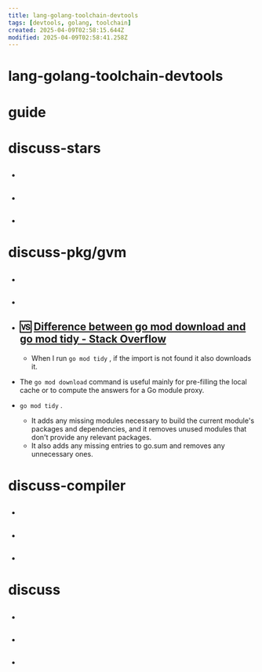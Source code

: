 ```yaml
---
title: lang-golang-toolchain-devtools
tags: [devtools, golang, toolchain]
created: 2025-04-09T02:58:15.644Z
modified: 2025-04-09T02:58:41.258Z
---
```


# lang-golang-toolchain-devtools

# guide

# discuss-stars
- ## 

- ## 

- ## 
# discuss-pkg/gvm
- ## 

- ## 

- ## 🆚 [Difference between go mod download and go mod tidy - Stack Overflow](https://stackoverflow.com/questions/71495619/difference-between-go-mod-download-and-go-mod-tidy)
  - When I run `go mod tidy` , if the import is not found it also downloads it.
- The `go mod download` command is useful mainly for pre-filling the local cache or to compute the answers for a Go module proxy.
- `go mod tidy` .
  - It adds any missing modules necessary to build the current module's packages and dependencies, and it removes unused modules that don't provide any relevant packages. 
  - It also adds any missing entries to go.sum and removes any unnecessary ones.

# discuss-compiler
- ## 

- ## 

- ## 
# discuss
- ## 

- ## 

- ## 

